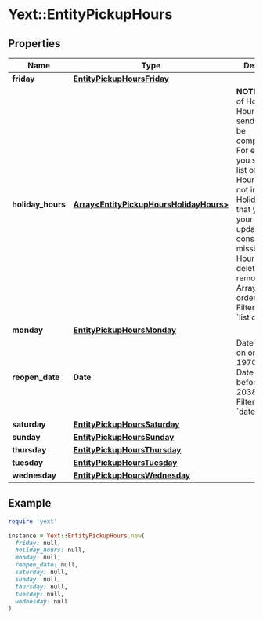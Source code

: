 # Yext::EntityPickupHours

## Properties

| Name | Type | Description | Notes |
| ---- | ---- | ----------- | ----- |
| **friday** | [**EntityPickupHoursFriday**](EntityPickupHoursFriday.md) |  | [optional] |
| **holiday_hours** | [**Array&lt;EntityPickupHoursHolidayHours&gt;**](EntityPickupHoursHolidayHours.md) |  **NOTE:** The list of Holiday Hours that you send us must be comprehensive. For example, if you send us a list of Holiday Hours that does not include Holiday Hours that you sent in your last update, Yext considers the missing Holiday Hours to be deleted, and we remove them.   Array must be ordered.   Filtering Type: &#x60;list of object&#x60; | [optional] |
| **monday** | [**EntityPickupHoursMonday**](EntityPickupHoursMonday.md) |  | [optional] |
| **reopen_date** | **Date** |  Date must be on or after 1970-01-01 Date must be before or on 2038-01-01  Filtering Type: &#x60;date&#x60; | [optional] |
| **saturday** | [**EntityPickupHoursSaturday**](EntityPickupHoursSaturday.md) |  | [optional] |
| **sunday** | [**EntityPickupHoursSunday**](EntityPickupHoursSunday.md) |  | [optional] |
| **thursday** | [**EntityPickupHoursThursday**](EntityPickupHoursThursday.md) |  | [optional] |
| **tuesday** | [**EntityPickupHoursTuesday**](EntityPickupHoursTuesday.md) |  | [optional] |
| **wednesday** | [**EntityPickupHoursWednesday**](EntityPickupHoursWednesday.md) |  | [optional] |

## Example

```ruby
require 'yext'

instance = Yext::EntityPickupHours.new(
  friday: null,
  holiday_hours: null,
  monday: null,
  reopen_date: null,
  saturday: null,
  sunday: null,
  thursday: null,
  tuesday: null,
  wednesday: null
)
```

